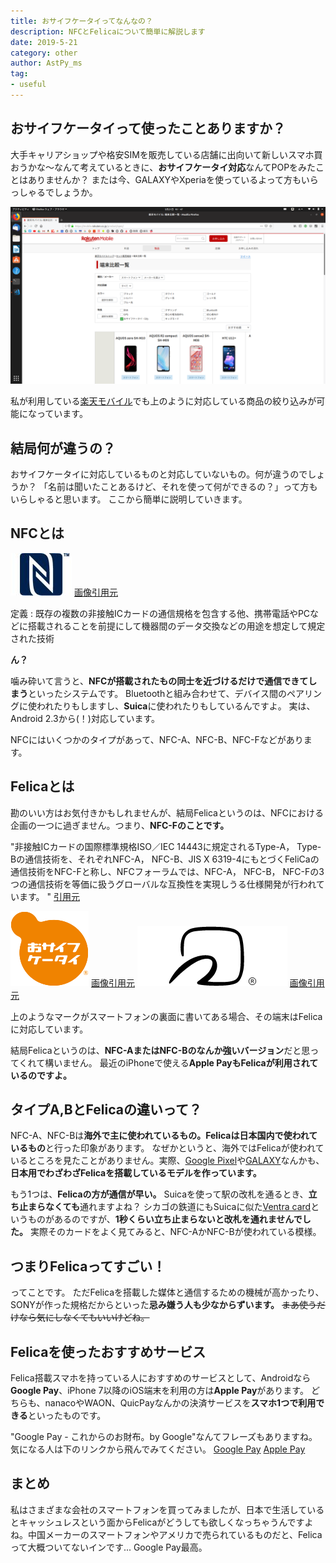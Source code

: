 ```yaml
---
title: おサイフケータイってなんなの？
description: NFCとFelicaについて簡単に解説します
date: 2019-5-21
category: other
author: AstPy_ms
tag:
- useful
---
```


## おサイフケータイって使ったことありますか？

大手キャリアショップや格安SIMを販売している店舗に出向いて新しいスマホ買おうかな〜なんて考えているときに、**おサイフケータイ対応**なんてPOPをみたことはありませんか？
または今、GALAXYやXperiaを使っているよって方もいらっしゃるでしょうか。

![](../.vuepress/public/imgs/felica1.png)

私が利用している[楽天モバイル](https://mobile.rakuten.co.jp/product/spec/)でも上のように対応している商品の絞り込みが可能になっています。

## 結局何が違うの？

おサイフケータイに対応しているものと対応していないもの。何が違うのでしょうか？
「名前は聞いたことあるけど、それを使って何ができるの？」って方もいらしゃると思います。
ここから簡単に説明していきます。

## NFCとは

![](../.vuepress/public/imgs/felica2.jpg)
[画像引用元](https://www.sony.co.jp/Products/felica/NFC/)

定義 : 既存の複数の非接触ICカードの通信規格を包含する他、携帯電話やPCなどに搭載されることを前提にして機器間のデータ交換などの用途を想定して規定された技術

**ん？**

噛み砕いて言うと、**NFCが搭載されたもの同士を近づけるだけで通信できてしまう**といったシステムです。
Bluetoothと組み合わせて、デバイス間のペアリングに使われたりもしますし、**Suica**に使われたりもしているんですよ。
実は、Android 2.3から(！)対応しています。

NFCにはいくつかのタイプがあって、NFC-A、NFC-B、NFC-Fなどがあります。

## Felicaとは

勘のいい方はお気付きかもしれませんが、結局Felicaというのは、NFCにおける企画の一つに過ぎません。つまり、**NFC-Fのことです。**

"非接触ICカードの国際標準規格ISO／IEC 14443に規定されるType-A， Type-Bの通信技術を、それぞれNFC-A， NFC-B、JIS X 6319-4にもとづくFeliCaの通信技術をNFC-Fと称し、NFCフォーラムでは、NFC-A， NFC-B， NFC-Fの3つの通信技術を等価に扱うグローバルな互換性を実現しうる仕様開発が行われています。 "
[引用元](https://www.sony.co.jp/Products/felica/NFC/)

![](../.vuepress/public/imgs/felica3.png)
[画像引用元](https://www.softbank.jp/mobile/service/osaifu-keitai/)
![](../.vuepress/public/imgs/felica4.png)
[画像引用元](https://www.felicanetworks.co.jp/contact/brand.html)

上のようなマークがスマートフォンの裏面に書いてある場合、その端末はFelicaに対応しています。

結局Felicaというのは、**NFC-AまたはNFC-Bのなんか強いバージョン**だと思ってくれて構いません。
最近のiPhoneで使える**Apple PayもFelicaが利用されているのですよ。**

## タイプA,BとFelicaの違いって？

NFC-A、NFC-Bは**海外で主に使われているもの。**Felicaは**日本国内で使われているもの**と行った印象があります。
なぜかというと、海外ではFelicaが使われているところを見たことがありません。実際、[Google Pixel](https://store.google.com/jp/product/pixel_3)や[GALAXY](https://www.galaxymobile.jp/)なんかも、**日本用でわざわざFelicaを搭載しているモデルを作っています。**

もう1つは、**Felicaの方が通信が早い。** Suicaを使って駅の改札を通るとき、**立ち止まらなくても**通れますよね？ シカゴの鉄道にもSuicaに似た[Ventra card](https://www.ventrachicago.com/)というものがあるのですが、**1秒くらい立ち止まらないと改札を通れませんでした。**
実際そのカードをよく見てみると、NFC-AかNFC-Bが使われている模様。

## つまりFelicaってすごい！
ってことです。
ただFelicaを搭載した媒体と通信するための機械が高かったり、SONYが作った規格だからといった**忌み嫌う人も少なからずいます。**
~~まあ使うだけなら気にしなくてもいいけどね。~~

## Felicaを使ったおすすめサービス

Felica搭載スマホを持っている人におすすめのサービスとして、Androidなら**Google Pay**、iPhone 7以降のiOS端末を利用の方は**Apple Pay**があります。
どちらも、nanacoやWAON、QuicPayなんかの決済サービスを**スマホ1つで利用できる**といったものです。

"Google Pay - これからのお財布。by Google"なんてフレーズもありますね。気になる人は下のリンクから飛んでみてください。
[Google Pay](https://pay.google.com/intl/ja_jp/about/)  [Apple Pay](https://www.apple.com/jp/apple-pay/)

## まとめ
私はさまざまな会社のスマートフォンを買ってみましたが、日本で生活しているとキャッシュレスという面からFelicaがどうしても欲しくなっちゃうんですよね。中国メーカーのスマートフォンやアメリカで売られているものだと、Felicaって大概ついてないインです... Google Pay最高。